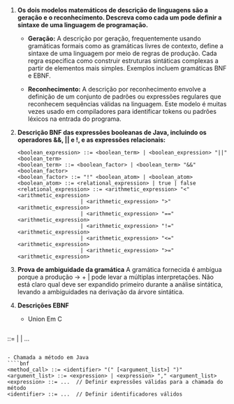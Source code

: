1. **Os dois modelos matemáticos de descrição de linguagens são a geração e o reconhecimento. Descreva como cada um pode definir a sintaxe de uma linguagem de programação.**

   - **Geração:**
     A descrição por geração, frequentemente usando gramáticas formais como as gramáticas livres de contexto, define a sintaxe de uma linguagem por meio de regras de produção. Cada regra especifica como construir estruturas sintáticas complexas a partir de elementos mais simples. Exemplos incluem gramáticas BNF e EBNF.

   - **Reconhecimento:**
     A descrição por reconhecimento envolve a definição de um conjunto de padrões ou expressões regulares que reconhecem sequências válidas na linguagem. Este modelo é muitas vezes usado em compiladores para identificar tokens ou padrões léxicos na entrada do programa.

2. **Descrição BNF das expressões booleanas de Java, incluindo os operadores &&, || e !, e as expressões relacionais:**

   ```bnf
   <boolean_expression> ::= <boolean_term> | <boolean_expression> "||" <boolean_term>
   <boolean_term> ::= <boolean_factor> | <boolean_term> "&&" <boolean_factor>
   <boolean_factor> ::= "!" <boolean_atom> | <boolean_atom>
   <boolean_atom> ::= <relational_expression> | true | false
   <relational_expression> ::= <arithmetic_expression> "<" <arithmetic_expression>
                       | <arithmetic_expression> ">" <arithmetic_expression>
                       | <arithmetic_expression> "==" <arithmetic_expression>
                       | <arithmetic_expression> "!=" <arithmetic_expression>
                       | <arithmetic_expression> "<=" <arithmetic_expression>
                       | <arithmetic_expression> ">=" <arithmetic_expression>
3. **Prova de ambiguidade da gramática** A gramática fornecida é ambígua porque a produção <A> -> <A> + <A> | <ID> pode levar a múltiplas interpretações. Não está claro qual <A> deve ser expandido primeiro durante a análise sintática, levando a ambiguidades na derivação da árvore sintática.

4. **Descrições EBNF**
  
   - Union Em C
  
   ```bnf
  <union> ::= <type1> | <type2> | ...
  ```
  
  - Chamada a método em Java
  ````bnf
  <method_call> ::= <identifier> "(" [<argument_list>] ")"
  <argument_list> ::= <expression> | <expression> "," <argument_list>
  <expression> ::= ...  // Definir expressões válidas para a chamada do método
  <identifier> ::= ...  // Definir identificadores válidos
  ````
  
  
  

